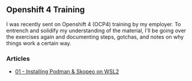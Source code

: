 ## Openshift 4 Training
I was recently sent on Openshift 4 (OCP4) training by my employer. To entrench and solidify my understanding of the material, I'll be going over the exercises again and documenting
steps, gotchas, and notes on why things work a certain way.

### Articles
* [01 - Installing Podman & Skopeo on WSL2](./01-install-podman-and-skopeo-on-WSL2.md)
